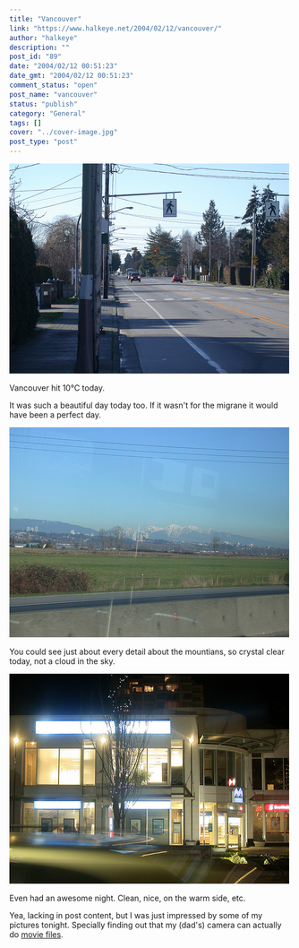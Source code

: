```yaml
---
title: "Vancouver"
link: "https://www.halkeye.net/2004/02/12/vancouver/"
author: "halkeye"
description: ""
post_id: "89"
date: "2004/02/12 00:51:23"
date_gmt: "2004/02/12 00:51:23"
comment_status: "open"
post_name: "vancouver"
status: "publish"
category: "General"
tags: []
cover: "../cover-image.jpg"
post_type: "post"
---
```


![](4201503540_90927b8c13.jpg)

Vancouver hit 10°C today.

It was such a beautiful day today too. If it wasn't for the migrane it would have been a perfect day.

![](4201504108_86d884fef6.jpg)

You could see just about every detail about the mountians, so crystal clear today, not a cloud in the sky.

![](4201504634_37c8c23b35.jpg)

Even had an awesome night. Clean, nice, on the warm side, etc.

  

Yea, lacking in post content, but I was just impressed by some of my pictures tonight. Specially finding out that my (dad's) camera can actually do [movie files](http://www.flickr.com/photos/halkeye/4200749271/).
